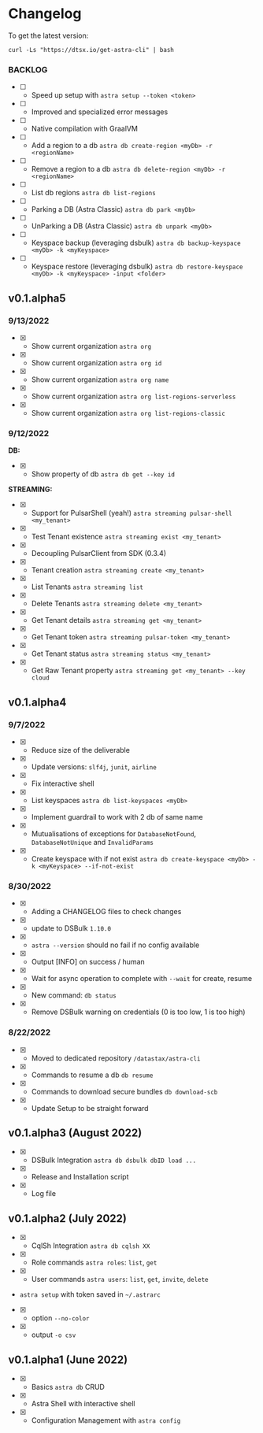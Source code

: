 # Changelog

To get the latest version:
```
curl -Ls "https://dtsx.io/get-astra-cli" | bash
```

### BACKLOG

- [ ] - Speed up setup with `astra setup --token <token>`
- [ ] - Improved and specialized error messages
- [ ] - Native compilation with GraalVM


- [ ] - Add a region to a db `astra db create-region <myDb> -r <regionName>`
- [ ] - Remove a region to a db `astra db delete-region <myDb> -r <regionName>`
- [ ] - List db regions `astra db list-regions`
- [ ] - Parking a DB (Astra Classic) `astra db park <myDb>`
- [ ] - UnParking a DB (Astra Classic) `astra db unpark <myDb>`
- [ ] - Keyspace backup (leveraging dsbulk) `astra db backup-keyspace <myDb> -k <myKeyspace>`
- [ ] - Keyspace restore (leveraging dsbulk) `astra db restore-keyspace <myDb> -k <myKeyspace> -input <folder>`


## v0.1.alpha5

### 9/13/2022
- [x] - Show current organization `astra org`
- [x] - Show current organization `astra org id`
- [x] - Show current organization `astra org name`
- [x] - Show current organization `astra org list-regions-serverless`
- [x] - Show current organization `astra org list-regions-classic`

### 9/12/2022

**DB:**
- [x] - Show property of db `astra db get --key id`

**STREAMING:**
- [x] - Support for PulsarShell (yeah!) `astra streaming pulsar-shell <my_tenant>`
- [x] - Test Tenant existence `astra streaming exist <my_tenant>`
- [x] - Decoupling PulsarClient from SDK (0.3.4)
- [x] - Tenant creation `astra streaming create <my_tenant>`
- [x] - List Tenants `astra streaming list`
- [x] - Delete Tenants `astra streaming delete <my_tenant>`
- [x] - Get Tenant details `astra streaming get <my_tenant>`
- [x] - Get Tenant token `astra streaming pulsar-token <my_tenant>`
- [x] - Get Tenant status `astra streaming status <my_tenant> `
- [x] - Get Raw Tenant property `astra streaming get <my_tenant> --key cloud`


## v0.1.alpha4

### 9/7/2022
- [x] - Reduce size of the deliverable
- [X] - Update versions: `slf4j`, `junit`, `airline`
- [X] - Fix interactive shell
- [X] - List keyspaces `astra db list-keyspaces <myDb>`
- [X] - Implement guardrail to work with 2 db of same name
- [X] - Mutualisations of exceptions for `DatabaseNotFound`, `DatabaseNotUnique` and `InvalidParams`
- [X] - Create keyspace with if not exist `astra db create-keyspace <myDb> -k <myKeyspace> --if-not-exist`

### 8/30/2022
- [X] - Adding a CHANGELOG files to check changes
- [x] - update to DSBulk `1.10.0`
- [x] - `astra --version` should no fail if no config available
- [X] - Output [INFO] on success / human
- [X] - Wait for async operation to complete with `--wait` for create, resume
- [X] - New command: `db status`
- [X] - Remove DSBulk warning on credentials (0 is too low, 1 is too high)
 
###  8/22/2022
- [X] - Moved to dedicated repository `/datastax/astra-cli`
- [X] - Commands to resume a db `db resume`
- [X] - Commands to download secure bundles `db download-scb`
- [X] - Update Setup to be straight forward

## v0.1.alpha3 (August 2022)
- [X] - DSBulk Integration `astra db dsbulk dbID load ...`
- [X] - Release and Installation script
- [X] - Log file

## v0.1.alpha2 (July 2022)
- [X] - CqlSh Integration `astra db cqlsh XX`
- [X] - Role commands `astra roles`: `list`, `get`
- [X] - User commands `astra users`: `list`, `get`, `invite`, `delete`
- `astra setup` with token saved in `~/.astrarc`
- [X] - option `--no-color`
- [X] - output `-o csv`

## v0.1.alpha1 (June 2022)
- [X] - Basics `astra db` CRUD
- [X] - Astra Shell with interactive shell
- [X] - Configuration Management with `astra config`
